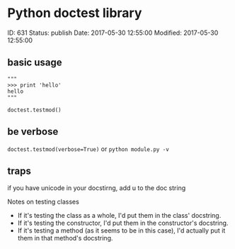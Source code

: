 # Python doctest library


ID: 631
Status: publish
Date: 2017-05-30 12:55:00
Modified: 2017-05-30 12:55:00


## basic usage

```
"""
>>> print 'hello'
hello
"""

doctest.testmod()
```

## be verbose

`doctest.testmod(verbose=True)`
or 
`python module.py -v`

## traps

if you have unicode in your docstirng, add u to the doc string

Notes on testing classes
* If it's testing the class as a whole, I'd put them in the class' docstring.
* If it's testing the constructor, I'd put them in the constructor's docstring.
* If it's testing a method (as it seems to be in this case), I'd actually put it them in that method's docstring.